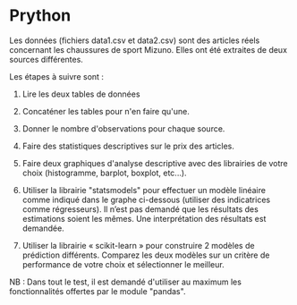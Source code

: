 # Prython
 
Les données (fichiers data1.csv et data2.csv) sont des articles réels concernant les chaussures de sport Mizuno. Elles ont été extraites de deux sources différentes.
 
Les étapes à suivre sont :
 
1. Lire les deux tables de données

2. Concaténer les tables pour n'en faire qu'une.

3. Donner le nombre d'observations pour chaque source.

4. Faire des statistiques descriptives sur le prix des articles.

5. Faire deux graphiques d'analyse descriptive avec des librairies de votre choix (histogramme, barplot, boxplot, etc...).

6. Utiliser la librairie "statsmodels" pour effectuer un modèle linéaire comme indiqué dans le graphe ci-dessous (utiliser des indicatrices comme régresseurs). Il n’est pas demandé que les résultats des estimations soient les mêmes. Une interprétation des résultats est demandée.

7. Utiliser la librairie « scikit-learn » pour construire 2 modèles de prédiction différents. Comparez les deux modèles sur un critère de performance de votre choix et sélectionner le meilleur.

NB : Dans tout le test, il est demandé d'utiliser au maximum les fonctionnalités offertes par le module "pandas".

